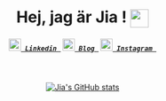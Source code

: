   <h1 align="center"> Hej, jag är Jia ! <img align="center" src="https://github.com/rajput2107/rajput2107/blob/master/Assets/Handshake.gif" height="33px" /></h1>

<h5 align="center">
  <code><a href="https://www.linkedin.com/in/jiajang/" title="LinkedIn"><img width="22" src="https://github.com/zumrudu-anka/zumrudu-anka/blob/master/images/linkedin.svg"> Linkedin </a></code>
  <code><a href="https://hejnino.tistory.com/" title="Tistory Profile"><img width="22" src="https://blog.kakaocdn.net/dn/Nqwam/btrdmBnaJK4/H1Ez1UWUCiVHAkMssL9Bi1/img.png"> Blog </a></code>
  <code><a href="https://www.instagram.com/dazezd_z/" title="Instagram Profile"><img width="22" src="https://github.com/zumrudu-anka/zumrudu-anka/blob/master/images/instagram.svg"> Instagram </a></code>
</h5>
<br />
  <div align="center">
  
  [![Jia's GitHub stats](https://github-readme-stats.vercel.app/api?username=jangjia01234)](https://github.com/jangjia01234/github-readme-stats)

</div>


